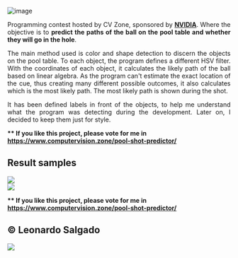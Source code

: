 ![image](https://user-images.githubusercontent.com/53799801/224310584-ed00aefc-dd5e-4549-ad7f-b552d2f6b787.png)

<p align="justify">Programming contest hosted by CV Zone, sponsored by <a href="https://www.computervision.zone/?ns_url=1Zy&mid=9916343"><b>NVIDIA</b></a>. Where the objective is to <b>predict the paths of the ball on the pool table and whether they will go in the hole</b>. </p>

<p align="justify">The main method used is color and shape detection to discern the objects on the pool table. To each object, the program defines a different HSV filter. With the coordinates of each object, it calculates the likely path of the ball based on linear algebra. As the program can't estimate the exact location of the cue, thus creating many different possible outcomes, it also calculates which is the most likely path. The most likely path is shown during the shot.</p>

<p align="justify">It has been defined labels in front of the objects, to help me understand what the program was detecting during the development. Later on, I decided to keep them just for style.</p>

<b>** If you like this project, please vote for me in <a href="https://www.computervision.zone/pool-shot-predictor/">https://www.computervision.zone/pool-shot-predictor/</a></b> 

<h2>Result samples</h2>
<img src="https://user-images.githubusercontent.com/53799801/224831863-aa5f6abf-7909-40d6-a720-21d9930204f4.png"><br>
<img src="https://user-images.githubusercontent.com/53799801/225056823-8d502def-8b5b-4a02-a457-fb980c2a36d1.png"><br>


<b>** If you like this project, please vote for me in <a href="https://www.computervision.zone/pool-shot-predictor/">https://www.computervision.zone/pool-shot-predictor/</a></b> 

<h2>&copy; Leonardo Salgado</h2>
<img src="https://user-images.githubusercontent.com/53799801/224312217-dd02b5af-a6b4-45e6-b1df-db3f0b9dc702.png"><br>



